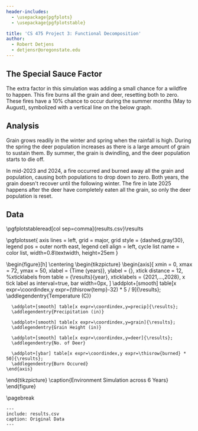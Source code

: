 ```yaml
---
header-includes:
  - \usepackage{pgfplots}
  - \usepackage{pgfplotstable}

title: 'CS 475 Project 3: Functional Decomposition'
author:
  - Robert Detjens
  - detjensr@oregonstate.edu
---
```


## The Special Sauce Factor

The extra factor in this simulation was adding a small chance for a wildfire to happen. This fire burns all the grain and deer, resetting both to zero. These fires have a 10% chance to occur during the summer months (May to August), symbolized with a vertical line on the below graph.

## Analysis

Grain grows readily in the winter and spring when the rainfall is high. During the spring the deer population increases as there is a large amount of grain to sustain them. By summer, the grain is dwindling, and the deer population starts to die off.

In mid-2023 and 2024, a fire occurred and burned away all the grain and population, causing both populations to drop down to zero. Both years, the grain doesn't recover until the following winter. The fire in late 2025 happens after the deer have completely eaten all the grain, so only the deer population is reset.

## Data

\pgfplotstableread[col sep=comma]{results.csv}\results

\pgfplotsset{
  axis lines = left,
  grid = major,
  grid style = {dashed,gray!30},
  legend pos = outer north east,
  legend cell align = left,
  cycle list name = color list,
  width=0.8\textwidth,
  height=25em
}

\begin{figure}[h]
  \centering
  \begin{tikzpicture}
    \begin{axis}[
      xmin = 0,
      xmax = 72,
      ymax = 50,
      xlabel = {Time (years)},
      ylabel = {},
      xtick distance = 12,
      %xticklabels from table = {\results}{year},
      xticklabels = {2021,...,2028},
      x tick label as interval=true,
      bar width=0px,
    ]
      \addplot+[smooth] table[x expr=\coordindex,y expr=(\thisrow{temp}-32) * 5 / 9]{\results};
      \addlegendentry{Temperature (C)}

      \addplot+[smooth] table[x expr=\coordindex,y=precip]{\results};
      \addlegendentry{Precipitation (in)}

      \addplot+[smooth] table[x expr=\coordindex,y=grain]{\results};
      \addlegendentry{Grain Height (in)}

      \addplot+[smooth] table[x expr=\coordindex,y=deer]{\results};
      \addlegendentry{No. of Deer}

      \addplot+[ybar] table[x expr=\coordindex,y expr=\thisrow{burned} * 50]{\results};
      \addlegendentry{Burn Occured}
    \end{axis}
  \end{tikzpicture}
  \caption{Environment Simulation across 6 Years}
\end{figure}

\pagebreak

```table
---
include: results.csv
caption: Original Data
---
```

